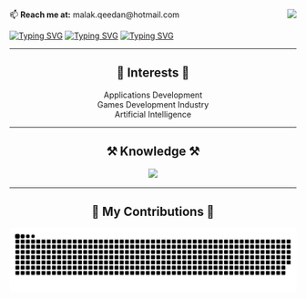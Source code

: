<p align="left">
    📫 <b>Reach me at:</b> malak.qeedan@hotmail.com
<img align="right" src="https://visitor-badge.laobi.icu/badge?page_id=Malak47.Malak47" />
</p>

<a href="https://git.io/typing-svg"><img src="https://readme-typing-svg.herokuapp.com?font=Fira+Code&size=14&duration=3400&pause=8300&color=00D721&width=800&height=30&lines=public+class+Developer+%7B" alt="Typing SVG" /></a>
<a href="https://git.io/typing-svg"><img src="https://readme-typing-svg.herokuapp.com?font=Fira+Code&size=14&duration=3000&pause=1000&color=00D721&width=800&height=30&separator=%3C&lines=private+String+name+%3D+%22Malak+Qeedan%22;%3Cprivate+String+role+%3D+%22Computer+Science%22;%3Cprivate+String%5B%5D+skills+%3D+%7B%22Java%22%2C+%22Android%22%2C+%22Python%22%2C+%22C%22%2C+%22C%2B%2B%22%22%7D;" alt="Typing SVG" /></a>
<a href="https://git.io/typing-svg"><img src="https://readme-typing-svg.herokuapp.com?font=Fira+Code&size=14&duration=3400&pause=8300&color=00D721&width=800&height=30&lines=%7D" alt="Typing SVG" /></a>

---

<h2 align="center">🧠 Interests 🧠</h2>
<p align="center">
    Applications Development<br/>
    Games Development Industry<br/>
    Artificial Intelligence
</p>

---

<h2 align="center">⚒️ Knowledge ⚒️</h2>
<div align="center">
    <img src="https://skillicons.dev/icons?i=java,c,cpp,python,androidstudio,firebase,mongodb,mysql,unity,unreal,git,linux" />
</div>

---

<h2 align="center">🐍 My Contributions 🐍</h2>
<div align="center">
    <img alt="snake eating my contributions" src="https://raw.githubusercontent.com/Malak47/Malak47/output/github-contribution-grid-snake.svg" />
</div>
